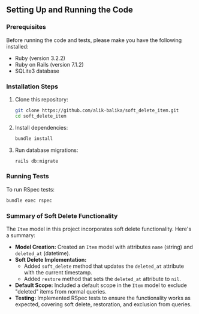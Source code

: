 ## Setting Up and Running the Code

### Prerequisites

Before running the code and tests, please make you have the following installed:

- Ruby (version 3.2.2)
- Ruby on Rails (version 7.1.2)
- SQLite3 database

### Installation Steps

1. Clone this repository:
    ```bash
    git clone https://github.com/alik-balika/soft_delete_item.git
    cd soft_delete_item
    ```

2. Install dependencies:
    ```bash
    bundle install
    ```

3. Run database migrations:
    ```bash
    rails db:migrate
    ```

### Running Tests

To run RSpec tests:
```bash
bundle exec rspec
```

### Summary of Soft Delete Functionality

The `Item` model in this project incorporates soft delete functionality. Here's a summary:

- **Model Creation:** Created an `Item` model with attributes `name` (string) and `deleted_at` (datetime).
- **Soft Delete Implementation:**
  - Added `soft_delete` method that updates the `deleted_at` attribute with the current timestamp.
  - Added `restore` method that sets the `deleted_at` attribute to `nil`.
- **Default Scope:** Included a default scope in the `Item` model to exclude "deleted" items from normal queries.
- **Testing:** Implemented RSpec tests to ensure the functionality works as expected, covering soft delete, restoration, and exclusion from queries.
